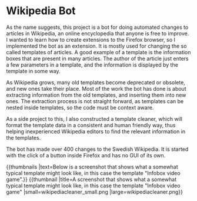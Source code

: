 # Wikipedia Bot

As the name suggests, this project is a bot for doing automated changes to articles in Wikipedia, an online encyclopedia that anyone is free to improve. I wanted to learn how to create extensions to the Firefox browser, so I implemented the bot as an extension. It is mostly used for changing the so called templates of articles. A good example of a template is the information boxes that are present in many articles. The author of the article just enters a few parameters in a template, and the information is displayed by the template in some way.

As Wikipedia grows, many old templates become deprecated or obsolete, and new ones take their place. Most of the work the bot has done is about extracting information from the old templates, and inserting them into new ones. The extraction process is not straight forward, as templates can be nested inside templates, so the code must be context aware.

As a side project to this, I also constructed a template cleaner, which will format the template data in a consistent and human friendly way, thus helping inexperienced Wikipedia editors to find the relevant information in the templates.

The bot has made over 400 changes to the Swedish Wikipedia. It is started with the click of a button inside Firefox and has no GUI of its own.

{{thumbnails |text=Below is a screenshot that shows what a somewhat typical template might look like, in this case the template "Infobox video game".}}
{{thumbnail |title=A screenshot that shows what a somewhat typical template might look like, in this case the template "Infobox video game" |small=wikipediacleaner_small.png |large=wikipediacleaner.png}}
